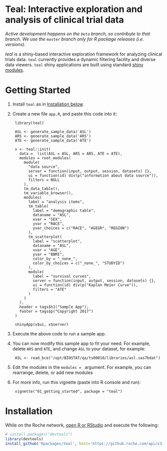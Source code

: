 # Teal: Interactive exploration and analysis of clinical trial data

*Active development happens on the `beta` branch, so contribute to that branch.
We use the `master` branch only for R package releases (i.e. versions).*

*teal* is a shiny-based interactive exploration framework for analyzing clinical
trials data. `teal` currently provides a dynamic filtering facility and 
diverse data viewers. `teal` shiny applications are built using standard
[shiny modules](https://shiny.rstudio.com/articles/modules.html).

# Getting Started

1. Install `teal` as in [Installation below](#installation).
1. Create a new file `app.R`, and paste this code into it:

		library(teal)
		
		ASL <- generate_sample_data('ASL')
		ARS <- generate_sample_data('ARS')
		ATE <- generate_sample_data('ATE')
		
		x <- teal::init(
		  data =  list(ASL = ASL, ARS = ARS, ATE = ATE),
		  modules = root_modules(
		    module(
		      "data source",
		      server = function(input, output, session, datasets) {},
		      ui = function(id) div(p("information about data source")),
		      filters = NULL
		    ),
		    tm_data_table(),
		    tm_variable_browser(),
		    modules(
		      label = "analysis items",
		      tm_table(
		        label = "demographic table",
		        dataname = "ASL",
		        xvar = "SEX",
		        yvar = "RACE",
		        yvar_choices = c("RACE", "AGEGR", "REGION")
		      ),
		      tm_scatterplot(
		        label = "scatterplot",
		        dataname = "ASL",
		        xvar = "AGE",
		        yvar = "BBMI",
		        color_by = "_none_",
		        color_by_choices = c("_none_", "STUDYID")
		      ),
		      module(
		        label = "survival curves",
		        server = function(input, output, session, datasets) {},
		        ui = function(id) div(p("Kaplan Meier Curve")),
		        filters = "ATE"
		      )
		    )
		  ),
		  header = tags$h1("Sample App"),
		  footer = tags$p("Copyright 2017")
		)
		
		shinyApp(x$ui, x$server)
	
1. Execute the above code to run a sample app.
1. You can now modify this sample app to fit your need. For example, delete
   `ARS` and `ATE`, and change `ASL` to your dataset, for example:

		ASL <- read_bce("/opt/BIOSTAT/qa/ts00010/libraries/asl.sas7bdat")
   
1. Edit the modules in the `modules = ` argument. For example, you can
   rearrange, delete, or add new modules
1. For  more info, run this vignette (paste into R console and run):

		vignette("01_getting_started", package = "teal")
    
    
# Installation 

While on the Roche network, [open R or RStudio](https://r.roche.com) and execute the following:

```r
# install.packages("devtools")
library(devtools)
install_github('Rpackages/teal', host='https://github.roche.com/api/v3', build_vignettes = TRUE)
```
